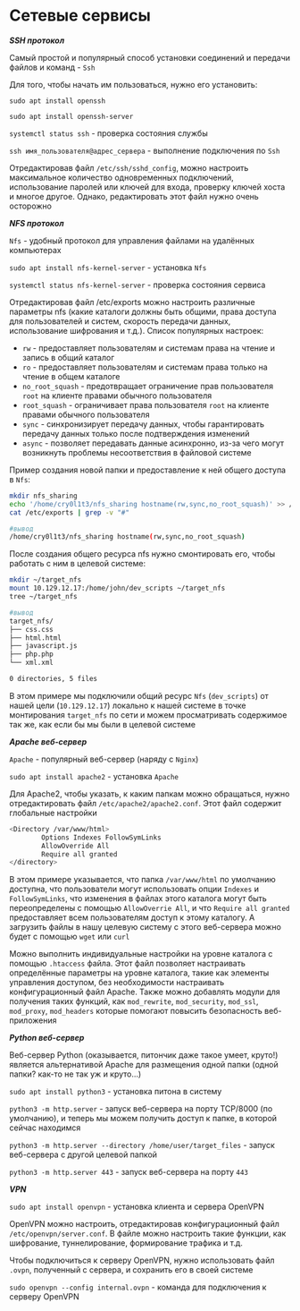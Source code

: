 # Сетевые сервисы

***SSH протокол***

Самый простой и популярный способ установки соединений и передачи файлов и команд - `Ssh`

Для того, чтобы начать им пользоваться, нужно его установить:

`sudo apt install openssh`

`sudo apt install openssh-server`

`systemctl status ssh` - проверка состояния службы

`ssh имя_пользователя@адрес_сервера` - выполнение подключения по `Ssh`

Отредактировав файл `/etc/ssh/sshd_config`, можно настроить максимальное количество одновременных подключений, использование паролей или ключей для входа, проверку ключей хоста и многое другое. Однако, редактировать этот файл нужно очень осторожно

***NFS протокол***

`Nfs` - удобный протокол для управления файлами на удалённых компьютерах

`sudo apt install nfs-kernel-server` - установка `Nfs`

`systemctl status nfs-kernel-server` - проверка состояния сервиса

Отредактировав файл /etc/exports можно настроить различные параметры nfs (какие каталоги должны быть общими, права доступа для пользователей и систем, скорость передачи данных, использование шифрования и т.д.). Список популярных настроек:

- `rw` - предоставляет пользователям и системам права на чтение и запись в общий каталог
- `ro` - предоставляет пользователям и системам права только на чтение в общем каталоге
- `no_root_squash` - предотвращает ограничение прав пользователя `root` на клиенте правами обычного пользователя
- `root_squash` - ограничивает права пользователя `root` на клиенте правами обычного пользователя
- `sync` - синхронизирует передачу данных, чтобы гарантировать передачу данных только после подтверждения изменений
- `async` - позволяет передавать данные асинхронно, из-за чего могут возникнуть проблемы несоответствия в файловой системе

Пример создания новой папки и предоставление к ней общего доступа в `Nfs`:

```bash
mkdir nfs_sharing
echo '/home/cry0l1t3/nfs_sharing hostname(rw,sync,no_root_squash)' >> /etc/exports
cat /etc/exports | grep -v "#"

#вывод
/home/cry0l1t3/nfs_sharing hostname(rw,sync,no_root_squash)
```

После создания общего ресурса nfs нужно смонтировать его, чтобы работать с ним в целевой системе:

```bash
mkdir ~/target_nfs
mount 10.129.12.17:/home/john/dev_scripts ~/target_nfs
tree ~/target_nfs

#вывод
target_nfs/
├── css.css
├── html.html
├── javascript.js
├── php.php
└── xml.xml

0 directories, 5 files
```

В этом примере мы подключили общий ресурс `Nfs` (`dev_scripts`) от нашей цели (`10.129.12.17`) локально к нашей системе в точке монтирования `target_nfs` по сети и можем просматривать содержимое так же, как если бы мы были в целевой системе

***Apache веб-сервер***

`Apache` - популярный веб-сервер (наряду с `Nginx`)

`sudo apt install apache2` - установка `Apache`

Для Apache2, чтобы указать, к каким папкам можно обращаться, нужно отредактировать файл `/etc/apache2/apache2.conf`. Этот файл содержит глобальные настройки

```bash
<Directory /var/www/html>
        Options Indexes FollowSymLinks
        AllowOverride All
        Require all granted
</directory>
```

В этом примере указывается, что папка `/var/www/html` по умолчанию доступна, что пользователи могут использовать опции `Indexes` и `FollowSymLinks`, что изменения в файлах этого каталога могут быть переопределены с помощью `AllowOverrie All`, и что `Require all granted` предоставляет всем пользователям доступ к этому каталогу. А загрузить файлы в нашу целевую систему с этого веб-сервера можно будет с помощью `wget` или `curl`

Можно выполнить индивидуальные настройки на уровне каталога с помощью `.htaccess` файла. Этот файл позволяет настраивать определённые параметры на уровне каталога, такие как элементы управления доступом, без необходимости настраивать конфигурационный файл Apache. Также можно добавлять модули для получения таких функций, как `mod_rewrite`, `mod_security`, `mod_ssl`, `mod_proxy`, `mod_headers` которые помогают повысить безопасность веб-приложения

***Python веб-сервер***

Веб-сервер Python (оказывается, питончик даже такое умеет, круто!) является альтернативой Apache для размещения одной папки (одной папки? как-то не так уж и круто…)

`sudo apt install python3` - установка питона в систему

`python3 -m http.server` - запуск веб-сервера на порту TCP/8000 (по умолчанию), и теперь мы можем получить доступ к папке, в которой сейчас находимся

`python3 -m http.server --directory /home/user/target_files` - запуск веб-сервера с другой целевой папкой

`python3 -m http.server 443` - запуск веб-сервера на порту `443`

***VPN***

`sudo apt install openvpn` - установка клиента и сервера OpenVPN

OpenVPN можно настроить, отредактировав конфигурационный файл `/etc/openvpn/server.conf`. В файле можно настроить такие функции, как шифрование, туннелирование, формирование трафика и т.д.

Чтобы подключиться к серверу OpenVPN, нужно использовать файл `.ovpn`, полученный с сервера, и сохранить его в своей системе

`sudo openvpn --config internal.ovpn` - команда для подключения к серверу OpenVPN